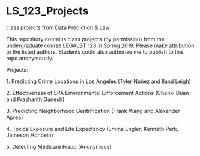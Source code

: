 # LS_123_Projects
class projects from Data Prediction &amp; Law

This repository contains class projects (by permission) from the undergraduate course LEGALST 123 in Spring 2019. Please make attribution to the listed authors. Students could also authorize me to publish to this repo anonymously.

Projects:<p>
	1.	Predicting Crime Locations in Los Angeles (Tyler Nuñez and Iland Leigh)<p>
	2.	Effectiveness of EPA Environmental Enforcement Actions (Chenxi Duan and Prashanth Ganesh)<p>
	3.	Predicting Neighborhood Gentrification (Frank Wang and Alexander Aprea)<p>
	4.	Toxics Exposure and Life Expectancy (Emma Engler, Kenneth Park, Jameson Hohbein)<p>
	5.	Detecting Medicare Fraud (Anonymous)
